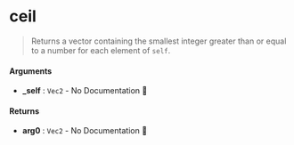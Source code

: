 # ceil

>  Returns a vector containing the smallest integer greater than or equal to a number for
>  each element of `self`.

#### Arguments

- **\_self** : `Vec2` \- No Documentation 🚧

#### Returns

- **arg0** : `Vec2` \- No Documentation 🚧